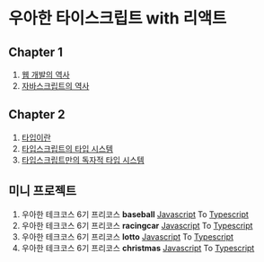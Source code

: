 # 우아한 타이스크립트 with 리액트

## Chapter 1

1. [웹 개발의 역사](https://github.com/BangDori/woowa-typescript/issues?q=is%3Aissue+is%3Aopen+%EC%9B%B9+%EA%B0%9C%EB%B0%9C%EC%9D%98+%EC%97%AD%EC%82%AC)
2. [자바스크립트의 역사](https://github.com/BangDori/woowa-typescript/issues?q=is%3Aissue+is%3Aopen+1.2+%EC%9E%90%EB%B0%94%EC%8A%A4%ED%81%AC%EB%A6%BD%ED%8A%B8%EC%9D%98+%ED%95%9C%EA%B3%84)

## Chapter 2

1. [타입이란](https://github.com/BangDori/woowa-typescript/issues?q=is%3Aissue+is%3Aopen+2.1+%ED%83%80%EC%9E%85%EC%9D%B4%EB%9E%80)
2. [타입스크립트의 타입 시스템](https://github.com/BangDori/woowa-typescript/issues?q=is%3Aissue+is%3Aopen+2.2+%ED%83%80%EC%9E%85%EC%8A%A4%ED%81%AC%EB%A6%BD%ED%8A%B8%EC%9D%98+%ED%83%80%EC%9E%85+%EC%8B%9C%EC%8A%A4%ED%85%9C)
3. [타입스크립트만의 독자적 타입 시스템](https://github.com/BangDori/woowa-typescript/issues?q=is%3Aissue+is%3Aopen+3.1+%ED%83%80%EC%9E%85%EC%8A%A4%ED%81%AC%EB%A6%BD%ED%8A%B8%EB%A7%8C%EC%9D%98+%EB%8F%85%EC%9E%90%EC%A0%81+%ED%83%80%EC%9E%85+%EC%8B%9C%EC%8A%A4%ED%85%9C)

## 미니 프로젝트

1. 우아한 테크코스 6기 프리코스 **baseball** [Javascript](https://github.com/BangDori/javascript-baseball-6/tree/BangDori) To [Typescript](https://github.com/BangDori/woowa-typescript/tree/main/typescript-baseball)
2. 우아한 테크코스 6기 프리코스 **racingcar** [Javascript](https://github.com/BangDori/javascript-racingcar-6/tree/BangDori) To [Typescript](https://github.com/BangDori/woowa-typescript/tree/main/typescript-racingcar)
3. 우아한 테크코스 6기 프리코스 **lotto** [Javascript](https://github.com/BangDori/javascript-lotto-6/tree/BangDori) To [Typescript](https://github.com/BangDori/woowa-typescript/tree/main/typescript-lotto)
4. 우아한 테크코스 6기 프리코스 **christmas** [Javascript](https://github.com/BangDori/javascript-christmas-6-BangDori) To [Typescript](https://github.com/BangDori/woowa-typescript/tree/main/typescript-christmas)
